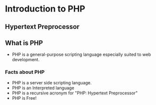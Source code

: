 # Introduction to PHP

## Hypertext Preprocessor

## What is PHP

- PHP is a general-purpose scripting language especially suited to web development.

### Facts about PHP

- PHP is a server side scripting language.
- PHP is an Interpreted language
- PHP is a recursive acronym for "PHP: Hypertext Preprocessor"
- PHP is Free!

